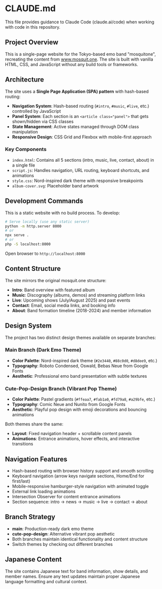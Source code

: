 # CLAUDE.md

This file provides guidance to Claude Code (claude.ai/code) when working with code in this repository.

## Project Overview

This is a single-page website for the Tokyo-based emo band "mosquitone", recreating the content from www.mosquit.one. The site is built with vanilla HTML, CSS, and JavaScript without any build tools or frameworks.

## Architecture

The site uses a **Single Page Application (SPA) pattern** with hash-based routing:

- **Navigation System**: Hash-based routing (`#intro`, `#music`, `#live`, etc.) controlled by JavaScript
- **Panel System**: Each section is an `<article class="panel">` that gets shown/hidden via CSS classes
- **State Management**: Active states managed through DOM class manipulation
- **Responsive Design**: CSS Grid and Flexbox with mobile-first approach

### Key Components

- `index.html`: Contains all 5 sections (intro, music, live, contact, about) in a single file
- `script.js`: Handles navigation, URL routing, keyboard shortcuts, and animations
- `style.css`: Nord-inspired dark theme with responsive breakpoints
- `album-cover.svg`: Placeholder band artwork

## Development Commands

This is a static website with no build process. To develop:

```bash
# Serve locally (use any static server)
python -m http.server 8000
# or
npx serve .
# or
php -S localhost:8000
```

Open browser to `http://localhost:8000`

## Content Structure

The site mirrors the original mosquit.one structure:
- **Intro**: Band overview with featured album
- **Music**: Discography (albums, demos) and streaming platform links
- **Live**: Upcoming shows (July/August 2025) and past events
- **Contact**: Email, social media links, and booking info
- **About**: Band formation timeline (2018-2024) and member information

## Design System

The project has two distinct design themes available on separate branches:

### Main Branch (Dark Emo Theme)
- **Color Palette**: Nord-inspired dark theme (`#2e3440`, `#88c0d0`, `#d8dee9`, etc.)
- **Typography**: Roboto Condensed, Oswald, Bebas Neue from Google Fonts
- **Aesthetic**: Professional emo band presentation with subtle textures

### Cute-Pop-Design Branch (Vibrant Pop Theme)  
- **Color Palette**: Pastel gradients (`#ffeaa7`, `#fab1a0`, `#fd79a8`, `#a29bfe`, etc.)
- **Typography**: Comic Neue and Nunito from Google Fonts
- **Aesthetic**: Playful pop design with emoji decorations and bouncing animations

Both themes share the same:
- **Layout**: Fixed navigation header + scrollable content panels
- **Animations**: Entrance animations, hover effects, and interactive transitions

## Navigation Features

- Hash-based routing with browser history support and smooth scrolling
- Keyboard navigation (arrow keys navigate sections, Home/End for first/last)
- Mobile-responsive hamburger-style navigation with animated toggle
- External link loading animations
- Intersection Observer for content entrance animations
- Section sequence: intro → news → music → live → contact → about

## Branch Strategy

- **main**: Production-ready dark emo theme
- **cute-pop-design**: Alternative vibrant pop aesthetic
- Both branches maintain identical functionality and content structure
- Switch themes by checking out different branches

## Japanese Content

The site contains Japanese text for band information, show details, and member names. Ensure any text updates maintain proper Japanese language formatting and cultural context.